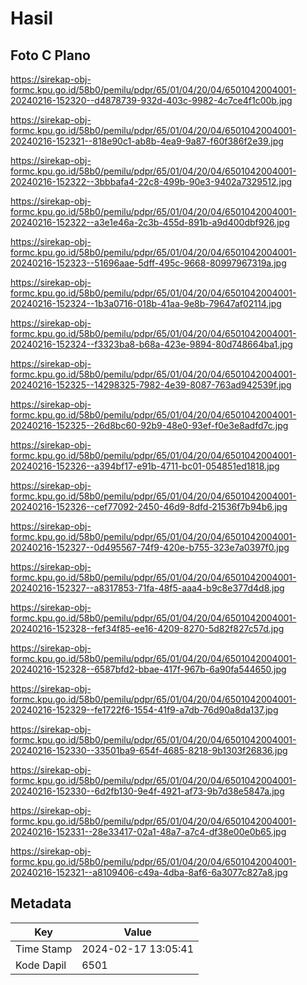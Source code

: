 # Hasil

## Foto C Plano

https://sirekap-obj-formc.kpu.go.id/58b0/pemilu/pdpr/65/01/04/20/04/6501042004001-20240216-152320--d4878739-932d-403c-9982-4c7ce4f1c00b.jpg

https://sirekap-obj-formc.kpu.go.id/58b0/pemilu/pdpr/65/01/04/20/04/6501042004001-20240216-152321--818e90c1-ab8b-4ea9-9a87-f60f386f2e39.jpg

https://sirekap-obj-formc.kpu.go.id/58b0/pemilu/pdpr/65/01/04/20/04/6501042004001-20240216-152322--3bbbafa4-22c8-499b-90e3-9402a7329512.jpg

https://sirekap-obj-formc.kpu.go.id/58b0/pemilu/pdpr/65/01/04/20/04/6501042004001-20240216-152322--a3e1e46a-2c3b-455d-891b-a9d400dbf926.jpg

https://sirekap-obj-formc.kpu.go.id/58b0/pemilu/pdpr/65/01/04/20/04/6501042004001-20240216-152323--51696aae-5dff-495c-9668-80997967319a.jpg

https://sirekap-obj-formc.kpu.go.id/58b0/pemilu/pdpr/65/01/04/20/04/6501042004001-20240216-152324--1b3a0716-018b-41aa-9e8b-79647af02114.jpg

https://sirekap-obj-formc.kpu.go.id/58b0/pemilu/pdpr/65/01/04/20/04/6501042004001-20240216-152324--f3323ba8-b68a-423e-9894-80d748664ba1.jpg

https://sirekap-obj-formc.kpu.go.id/58b0/pemilu/pdpr/65/01/04/20/04/6501042004001-20240216-152325--14298325-7982-4e39-8087-763ad942539f.jpg

https://sirekap-obj-formc.kpu.go.id/58b0/pemilu/pdpr/65/01/04/20/04/6501042004001-20240216-152325--26d8bc60-92b9-48e0-93ef-f0e3e8adfd7c.jpg

https://sirekap-obj-formc.kpu.go.id/58b0/pemilu/pdpr/65/01/04/20/04/6501042004001-20240216-152326--a394bf17-e91b-4711-bc01-054851ed1818.jpg

https://sirekap-obj-formc.kpu.go.id/58b0/pemilu/pdpr/65/01/04/20/04/6501042004001-20240216-152326--cef77092-2450-46d9-8dfd-21536f7b94b6.jpg

https://sirekap-obj-formc.kpu.go.id/58b0/pemilu/pdpr/65/01/04/20/04/6501042004001-20240216-152327--0d495567-74f9-420e-b755-323e7a0397f0.jpg

https://sirekap-obj-formc.kpu.go.id/58b0/pemilu/pdpr/65/01/04/20/04/6501042004001-20240216-152327--a8317853-71fa-48f5-aaa4-b9c8e377d4d8.jpg

https://sirekap-obj-formc.kpu.go.id/58b0/pemilu/pdpr/65/01/04/20/04/6501042004001-20240216-152328--fef34f85-ee16-4209-8270-5d82f827c57d.jpg

https://sirekap-obj-formc.kpu.go.id/58b0/pemilu/pdpr/65/01/04/20/04/6501042004001-20240216-152328--6587bfd2-bbae-417f-967b-6a90fa544650.jpg

https://sirekap-obj-formc.kpu.go.id/58b0/pemilu/pdpr/65/01/04/20/04/6501042004001-20240216-152329--fe1722f6-1554-41f9-a7db-76d90a8da137.jpg

https://sirekap-obj-formc.kpu.go.id/58b0/pemilu/pdpr/65/01/04/20/04/6501042004001-20240216-152330--33501ba9-654f-4685-8218-9b1303f26836.jpg

https://sirekap-obj-formc.kpu.go.id/58b0/pemilu/pdpr/65/01/04/20/04/6501042004001-20240216-152330--6d2fb130-9e4f-4921-af73-9b7d38e5847a.jpg

https://sirekap-obj-formc.kpu.go.id/58b0/pemilu/pdpr/65/01/04/20/04/6501042004001-20240216-152331--28e33417-02a1-48a7-a7c4-df38e00e0b65.jpg

https://sirekap-obj-formc.kpu.go.id/58b0/pemilu/pdpr/65/01/04/20/04/6501042004001-20240216-152321--a8109406-c49a-4dba-8af6-6a3077c827a8.jpg


## Metadata

| Key        | Value               |
| ---------- | ------------------- |
| Time Stamp | 2024-02-17 13:05:41 |
| Kode Dapil | 6501                |



